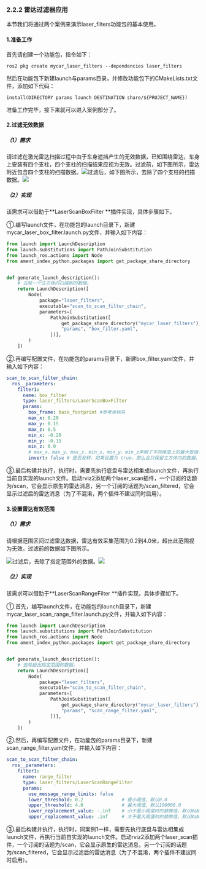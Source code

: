 ### 2.2.2 雷达过滤器应用

本节我们将通过两个案例来演示laser\_filters功能包的基本使用。

#### 1.准备工作

首先请创建一个功能包，指令如下：

```
ros2 pkg create mycar_laser_filters --dependencies laser_filters
```

然后在功能包下新建launch与params目录，并修改功能包下的CMakeLists.txt文件，添加如下代码：

```
install(DIRECTORY params launch DESTINATION share/${PROJECT_NAME})
```

准备工作完毕，接下来就可以进入案例部分了。

#### 2.过滤无效数据

##### （1）需求

请过滤在激光雷达扫描过程中由于车身遮挡产生的无效数据，已知围绕雷达，车身上安装有四个支柱，四个支柱的扫描结果应视为无效。过滤前，如下图所示，雷达附近包含四个支柱的扫描数据。![](/assets/1.4.6_02box过滤前.PNG)过滤后，如下图所示，去除了四个支柱的扫描数据。![](/assets/1.4.6_03box过滤后.PNG)

##### （2）实现

该需求可以借助于**LaserScanBoxFilter **插件实现，具体步骤如下。

①.编写launch文件，在功能包的launch目录下，新建mycar\_laser\_box\_filter.launch.py文件，并输入如下内容：

```py
from launch import LaunchDescription
from launch.substitutions import PathJoinSubstitution
from launch_ros.actions import Node
from ament_index_python.packages import get_package_share_directory


def generate_launch_description():
    # 去除一个立方体内扫描到的数据。
    return LaunchDescription([
        Node(
            package="laser_filters",
            executable="scan_to_scan_filter_chain",
            parameters=[
                PathJoinSubstitution([
                    get_package_share_directory("mycar_laser_filters"),
                    "params", "box_filter.yaml",
                ])],
        )
    ])
```

②.再编写配置文件，在功能包的params目录下，新建box\_filter.yaml文件，并输入如下内容：

```yaml
scan_to_scan_filter_chain:
  ros__parameters:
    filter1:
      name: box_filter
      type: laser_filters/LaserScanBoxFilter
      params:
        box_frame: base_footprint #参考坐标系
        max_x: 0.20
        max_y: 0.15
        max_z: 0.5
        min_x: -0.20
        min_y: -0.15
        min_z: 0.0
        # max_x、max_y、max_z、min_x、min_y、min_z声明了不同维度上的最大取值与最小取值，可用于标注立方体。
        invert: false # 是否反转，如果设置为 true，那么会只保留立方体内的数据。
```

③.最后构建并执行，执行时，需要先执行底盘与雷达相集成launch文件，再执行当前自实现的launch文件。启动rviz2添加两个laser\_scan插件，一个订阅的话题为/scan，它会显示原生的雷达消息，另一个订阅的话题为/scan\_filtered，它会显示过滤后的雷达消息（为了不混淆，两个插件不建议同时启用）。

#### 3.设置雷达有效范围

##### （1）需求

请根据范围区间过滤雷达数据，雷达有效采集范围为0.2到4.0米，超出此范围视为无效。过滤前的数据如下图所示。

![](/assets/1.4.6_04range过滤前.PNG)过滤后，去除了指定范围外的数据。![](/assets/1.4.6_05range过滤后.PNG)

##### （2）实现

该需求可以借助于**LaserScanRangeFilter **插件实现，具体步骤如下。

①.首先，编写launch文件，在功能包的launch目录下，新建mycar\_laser\_scan\_range\_filter.launch.py文件，并输入如下内容：

```py
from launch import LaunchDescription
from launch.substitutions import PathJoinSubstitution
from launch_ros.actions import Node
from ament_index_python.packages import get_package_share_directory


def generate_launch_description():
    # 去除超出指定范围的数据。
    return LaunchDescription([
        Node(
            package="laser_filters",
            executable="scan_to_scan_filter_chain",
            parameters=[
                PathJoinSubstitution([
                    get_package_share_directory("mycar_laser_filters"),
                    "params", "scan_range_filter.yaml",
                ])],
        )
    ])
```

②.然后，再编写配置文件，在功能包的params目录下，新建scan\_range\_filter.yaml文件，并输入如下内容：

```yaml
scan_to_scan_filter_chain:
  ros__parameters:
    filter1:
      name: range_filter
      type: laser_filters/LaserScanRangeFilter
      params:
        use_message_range_limits: false   
        lower_threshold: 0.2              # 最小阈值，默认0.0
        upper_threshold: 4.0              # 最大阈值，默认100000.0
        lower_replacement_value: -.inf    # 小于最小阈值时的替换值，默认NaN
        upper_replacement_value: .inf     # 大于最大阈值时的替换值，默认NaN
```

③.最后构建并执行，执行时，同案例1一样，需要先执行底盘与雷达相集成launch文件，再执行当前自实现的launch文件。启动rviz2添加两个laser\_scan插件，一个订阅的话题为/scan，它会显示原生的雷达消息，另一个订阅的话题为/scan\_filtered，它会显示过滤后的雷达消息（为了不混淆，两个插件不建议同时启用）。

